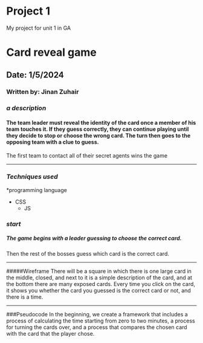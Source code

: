 # Project 1
My project for unit 1 in GA
# Card reveal game

## Date: 1/5/2024

### Written by: Jinan Zuhair



### ***a description***
#### The team leader must reveal the identity of the card once a member of his team touches it. If they guess correctly, they can continue playing until they decide to stop or choose the wrong card. The turn then goes to the opposing team with a clue to guess.
   The first team to contact all of their secret agents wins the game
***

### ***Techniques used***
*programming language
* CSS
    * JS


### ***start***

##### The game begins with a leader guessing to choose the correct card.
Then the rest of the bosses guess which card is the correct card.

***
#####Wireframe
There will be a square in which there is one large card in the middle, closed, and next to it is a simple description of the card, and at the bottom there are many exposed cards. Every time you click on the card, it shows you whether the card you guessed is the correct card or not, and there is a time.

****
###Pseudocode
In the beginning, we create a framework that includes a process of calculating the time starting from zero to two minutes, a process for turning the cards over, and a process that compares the chosen card with the card that the player chose.
